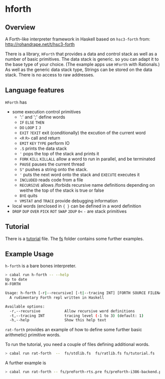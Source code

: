 # hforth

## Overview

A Forth-like interpreter framework in Haskell
based on `hsc3-forth` from: http://rohandrape.net/t/hsc3-forth

There is a library, `HForth` that provides a data and control stack as well as a
number of basic primitives. The data stack is generic. so you can adapt it to
the base type of your choice. (The example apps use `HForth` with Rationals.)
As well as the generic data stack type, Strings can be stored on the data stack.
There is no access to raw addresses.

## Language features

`HForth` has

- some execution control primitives
  - ':' and ';' define words
  - `IF` `ELSE` `THEN`
  - `DO` `LOOP` `I` `J`
  - `EXIT` `?EXIT` exit (conditionally) the excution of the current word
  - `<R` `R>` call and return
  - `EMIT` `KEY` `TYPE` perform IO
  - `.S` prints the data stack
  - `'` pops the top of the stack and prints it
  - `FORK` `KILL` `KILLALL` allow a word to run in parallel, and be terminated
  - `PAUSE` pauses the current thread
  - `S"` pushes a string onto the stack.
  - `'` puts the next word onto the stack and `EXECUTE` executes it
  - `INCLUDED` reads code from a file
  - `RECURSIVE` allows /forbids recursive name definitions depending on weithe
    the top of the stack is true or false
  - `BYE` quits
  - `VMSTAT` and `TRACE` provide debugging information
- local words (enclosed in `{ }` can be defined in a word definition
- `DROP` `DUP` `OVER` `PICK` `ROT` `SWAP` `2DUP` `0<` `-` are stack primitives

## Tutorial

There is a [tutorial](fs/tutorial.fs) file. The [fs](fs) folder contains some further examples.

## Example Usage

`h-forth` is a bare bones interpreter.

```sh
> cabal run h-forth -- --help
Up to date
H-FORTH

Usage: h-forth [-r|--recursive] [-t|--tracing INT] [FORTH SOURCE FILENAMES...]
  A rudimentary Forth repl written in Haskell

Available options:
  -r,--recursive           Allow recursive word definitions
  -t,--tracing INT         tracing level (-1 to 3) (default: 1)
  -h,--help                Show this help text
```

`rat-forth` provides an example of how to define some further basic arithmetic)
primitive words.

To run the tutorial, you need a couple of files defining additional words.

```sh
> cabal run rat-forth  --  fs/stdlib.fs  fs/ratlib.fs fs/tutorial.fs
```

A further example is

```sh
> cabal run rat-forth -- fs/preForth-rts.pre fs/preForth-i386-backend.pre fs/preForth.pre
```

